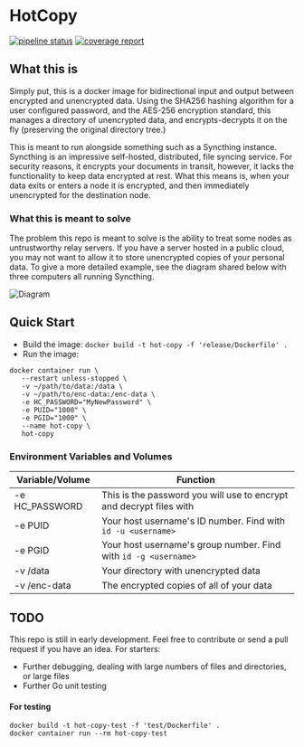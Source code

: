# HotCopy

[![pipeline status](https://gitlab.com/brandonbutler/hot-copy/badges/master/pipeline.svg)](https://gitlab.com/brandonbutler/hot-copy/commits/master)
[![coverage report](https://gitlab.com/brandonbutler/hot-copy/badges/master/coverage.svg)](https://gitlab.com/brandonbutler/hot-copy/commits/master)

## What this is

Simply put, this is a docker image for bidirectional input and output between encrypted and unencrypted data. Using the SHA256 hashing algorithm for a user configured password, and the AES-256 encryption standard, this manages a directory of unencrypted data, and encrypts-decrypts it on the fly (preserving the original directory tree.)

This is meant to run alongside something such as a Syncthing instance. Syncthing is an impressive self-hosted, distributed, file syncing service. For security reasons, it encrypts your documents in transit, however, it lacks the functionality to keep data encrypted at rest. What this means is, when your data exits or enters a node it is encrypted, and then immediately unencrypted for the destination node.

### What this is meant to solve

The problem this repo is meant to solve is the ability to treat some nodes as untrustworthy relay servers. If you have a server hosted in a public cloud, you may not want to allow it to store unencrypted copies of your personal data. To give a more detailed example, see the diagram shared below with three computers all running Syncthing.

![Diagram](https://i.imgur.com/3HxjUh8.png)

## Quick Start

 - Build the image: `docker build -t hot-copy -f 'release/Dockerfile' .`
 - Run the image: 
 ```
 docker container run \
    --restart unless-stopped \
    -v ~/path/to/data:/data \
    -v ~/path/to/enc-data:/enc-data \
    -e HC_PASSWORD="MyNewPassword" \
    -e PUID="1000" \
    -e PGID="1000" \
    --name hot-copy \
    hot-copy
 ```

 ### Environment Variables and Volumes

| Variable/Volume | Function |
| ---- | ---- |
| -e HC_PASSWORD | This is the password you will use to encrypt and decrypt files with |
| -e PUID | Your host username's ID number. Find with `id -u <username>` |
| -e PGID | Your host username's group number. Find with `id -g <username>` | 
| -v /data | Your directory with unencrypted data |
| -v /enc-data | The encrypted copies of all of your data |


## TODO

This repo is still in early development. Feel free to contribute or send a pull request if you have an idea. For starters:

 - Further debugging, dealing with large numbers of files and directories, or large files
 - Further Go unit testing

#### For testing
```
docker build -t hot-copy-test -f 'test/Dockerfile' .
docker container run --rm hot-copy-test
```